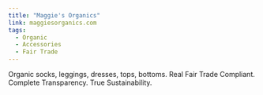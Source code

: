```yaml
---
title: "Maggie's Organics"
link: maggiesorganics.com
tags:
  - Organic
  - Accessories
  - Fair Trade
---
```

Organic socks, leggings, dresses, tops, bottoms. Real Fair Trade Compliant. Complete Transparency. True Sustainability. 
